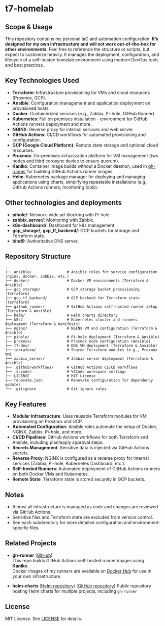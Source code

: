 # t7-homelab

## Scope & Usage

This repository contains my personal IaC and automation configuration.
**It’s designed for my own infrastructure and will not work out-of-the-box for other environments**.
Feel free to reference the structure or scripts, but expect to customize heavily. 
It manages the deployment, configuration, and lifecycle of a self-hosted homelab environment using modern DevOps tools and best practices.

## Key Technologies Used

- **Terraform**: Infrastructure provisioning for VMs and cloud resources (Proxmox, GCP).
- **Ansible**: Configuration management and application deployment on provisioned hosts.
- **Docker**: Containerized services (e.g., Zabbix, Pi-hole, GitHub Runner).
- **Kubernetes**: Full on premises installation - environment for GitHub Actions runners deployment and more.
- **NGINX**: Reverse proxy for internal services and web server.
- **GitHub Actions**: CI/CD workflows for automated provisioning and configuration.
- **GCP (Google Cloud Platform)**: Remote state storage and optional cloud resources.
- **Proxmox**: On-premises virtualization platform for VM management (two nodes and third corosync device to ensure quorum).
- **Kaniko**: Container image builds without a Docker daemon, used in [gh-runner](https://github.com/AdrianT7/gh-runner) for building GitHub Actions runner images.
- **Helm**: Kubernetes package manager for deploying and managing applications using charts, simplifying repeatable installations (e.g., GitHub Actions runners, monitoring tools).


## Other technologies and deployments

- **pihole/**: Network-wide ad-blocking with Pi-hole.
- **zabbix_server/**: Monitoring with Zabbix.
- **k8s-dashboard/**: Dashboard for k8s management.
- **gcp_storage/**, **gcp_tf_backend/**: GCP buckets for storage and Terraform state.
- **bind9**: Authoritative DNS server.

## Repository Structure

```
.
├── ansible/                # Ansible roles for service configuration (nginx, docker, zabbix, etc.)
├── docker/                 # Docker VM environments (Terraform & Ansible)
├── gcp_storage/            # GCP storage bucket provisioning (Terraform)
├── gcp_tf_backend/         # GCP backend for Terraform state (Terraform)
├── github_runner/          # GitHub Actions self-hosted runner setup (Terraform & Ansible)
├── helm/                   # Helm charts directory
├── k8s/                    # Kubernetes cluster and runners deployment (Terraform & manifests)
├── nginx/                  # NGINX VM and configuration (Terraform & Ansible)
├── pihole/                 # Pi-hole deployment (Terraform & Ansible)
├── proxmox/                # Proxmox node configuration (Ansible)
├── t7-dns/                 # DNS VM deployment (Terraform & Ansible)
├── terraform/              # Shared Terraform modules (e.g., Proxmox VM)
├── zabbix_server/          # Zabbix server deployment (Terraform & Ansible)
├── .github/workflows/      # GitHub Actions CI/CD workflows
├── .vscode/                # VSCode workspace settings
├── LICENSE                 # MIT License
├── renovate.json           # Renovate configuration for dependency updates
└── .gitignore              # Git ignore rules
```

## Key Features

- **Modular Infrastructure**: Uses reusable Terraform modules for VM provisioning on Proxmox and GCP.
- **Automated Configuration**: Ansible roles automate the setup of Docker, NGINX, Zabbix, Pi-hole, and more.
- **CI/CD Pipelines**: GitHub Actions workflows for both Terraform and Ansible, including plan/apply approval steps.
- **Secrets Management**: Sensitive data is injected via GitHub Actions secrets.
- **Reverse Proxy**: NGINX is configured as a reverse proxy for internal services (Zabbix, Pi-hole, Kubernetes Dashboard, etc.).
- **Self-hosted Runners**: Automated deployment of GitHub Actions runners on both Docker VMs and Kubernetes.
- **Remote State**: Terraform state is stored securely in GCP buckets.

## Notes

- Almost all infrastructure is managed as code and changes are reviewed via GitHub Actions.
- Sensitive files and Terraform state are excluded from version control.
- See each subdirectory for more detailed configuration and environment-specific files.

## Related Projects

- **gh-runner** ([GitHub](https://github.com/AdrianT7/gh-runner))  
  This repo builds GitHub Actions self-hosted runner images using **Kaniko**.  
  Docker images of my runners are available on [Docker Hub](https://hub.docker.com/repository/docker/adriant7/gh-runner/) for use in your own infrastructure.

- **helm-charts** 
  ([Helm repository](https://adriant7.github.io/helm-charts/))
  ([GitHub repository](https://github.com/AdrianT7/helm-charts))
  Public repository hosting Helm charts for multiple projects, including `gh-runner`

## License

MIT License. See [LICENSE](LICENSE) for details.